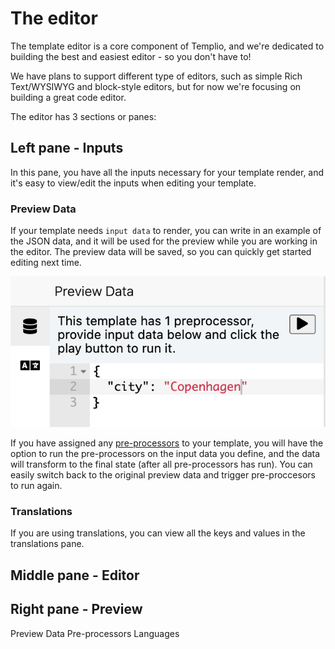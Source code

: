 # The editor

The template editor is a core component of Templio, and we're dedicated to building the best and easiest editor - so you don't have to!

We have plans to support different type of editors, such as simple Rich Text/WYSIWYG and block-style editors, but for now we're focusing on building a great code editor.

The editor has 3 sections or panes:

## Left pane - Inputs

In this pane, you have all the inputs necessary for your template render, and it's easy to view/edit the inputs when editing your template.

### Preview Data

If your template needs `input data` to render, you can write in an example of the JSON data, and it will be used for the preview while you are working in the editor. The preview data will be saved, so you can quickly get started editing next time.

![Preview Data](../assets/images/preview_data.png)

If you have assigned any [pre-processors](https://templio.stoplight.io/docs/templio-docs/docs/Pre-processors.md) to your template, you will have the option to run the pre-processors on the input data you define, and the data will transform to the final state (after all pre-processors has run). You can easily switch back to the original preview data and trigger pre-proccesors to run again.

### Translations
If you are using translations, you can view all the keys and values in the translations pane.

## Middle pane - Editor

## Right pane - Preview


Preview Data
Pre-processors
Languages